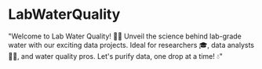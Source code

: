 # LabWaterQuality
"Welcome to Lab Water Quality! 🌊🔬 Unveil the science behind lab-grade water with our exciting data projects. Ideal for researchers 🎓, data analysts 👩‍💻, and water quality pros. Let's purify data, one drop at a time! 💧"
